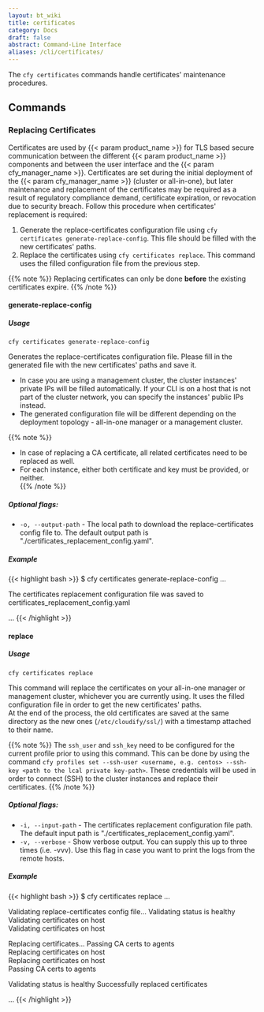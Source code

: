 ```yaml
---
layout: bt_wiki
title: certificates
category: Docs
draft: false
abstract: Command-Line Interface
aliases: /cli/certificates/
---
```


The `cfy certificates` commands handle certificates' maintenance procedures.

## Commands

### Replacing Certificates
Certificates are used by {{< param product_name >}} for TLS based secure communication between the different {{< param product_name >}} components and between the user interface and the {{< param cfy_manager_name >}}.
Certificates are set during the initial deployment of the {{< param cfy_manager_name >}} (cluster or all-in-one),
but later maintenance and replacement of the certificates may be required as a result of regulatory compliance demand, certificate expiration, or revocation due to security breach.
Follow this procedure when certificates' replacement is required:

1. Generate the replace-certificates configuration file using `cfy certificates generate-replace-config`.
This file should be filled with the new certificates' paths.
2. Replace the certificates using `cfy certificates replace`. This command uses the filled configuration file from the previous step.

{{% note %}}
Replacing certificates can only be done **before** the existing certificates expire.
{{% /note %}}


#### generate-replace-config

##### Usage

`cfy certificates generate-replace-config`

Generates the replace-certificates configuration file. Please fill in the generated file with the new
certificates' paths and save it.

* In case you are using a management cluster, the cluster instances' private IPs will be filled automatically.
If your CLI is on a host that is not part of the cluster network, you can specify the instances' public IPs instead.
* The generated configuration file will be different depending on the deployment topology -
all-in-one manager or a management cluster.

{{% note %}}
* In case of replacing a CA certificate, all related certificates need to be replaced as well.
* For each instance, either both certificate and key must be provided, or neither.  
{{% /note %}}

##### Optional flags:

* `-o, --output-path` - The local path to download the replace-certificates config file to.
The default output path is "./certificates_replacement_config.yaml".

##### Example

{{< highlight  bash  >}}
$ cfy certificates generate-replace-config
...

The certificates replacement configuration file was saved to certificates_replacement_config.yaml

...
{{< /highlight >}}

#### replace

##### Usage
`cfy certificates replace`

This command will replace the certificates on your all-in-one manager or management cluster,
whichever you are currently using. It uses the filled configuration file in order to get the new
certificates' paths.  
At the end of the process, the old certificates are saved at the same directory as the new ones
(`/etc/cloudify/ssl/`) with a timestamp attached to their name.    

{{% note %}}
The `ssh_user` and `ssh_key` need to be configured for the current profile
prior to using this command. This can be done by using the command
`cfy profiles set --ssh-user <username, e.g. centos> --ssh-key <path to the lcal private key-path>`.
These credentials will be used in order to connect (SSH) to the cluster instances and replace their certificates.
{{% /note %}}


##### Optional flags:
* `-i, --input-path` - The certificates replacement configuration file path.
The default input path is "./certificates_replacement_config.yaml".
* `-v, --verbose` - Show verbose output. You can supply this up to three times (i.e. -vvv).
Use this flag in case you want to print the logs from the remote hosts.

##### Example

{{< highlight  bash  >}}
$ cfy certificates replace
...

Validating replace-certificates config file...
Validating status is healthy
Validating certificates on host <host-ip>  
Validating certificates on host <host-ip>  

Replacing certificates...
Passing CA certs to agents    
Replacing certificates on host <host-ip>  
Replacing certificates on host <host-ip>  
Passing CA certs to agents

Validating status is healthy
Successfully replaced certificates  

...
{{< /highlight >}}
